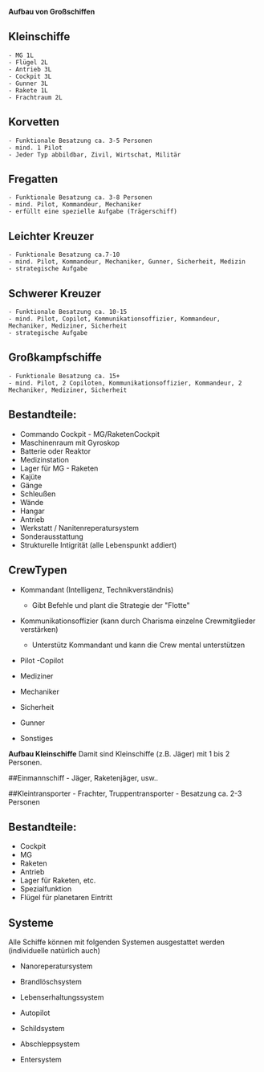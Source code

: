 **Aufbau von Großschiffen** 
## Kleinschiffe
	- MG 1L
	- Flügel 2L
	- Antrieb 3L
	- Cockpit 3L
	- Gunner 3L
	- Rakete 1L
	- Frachtraum 2L

## Korvetten
	- Funktionale Besatzung ca. 3-5 Personen
	- mind. 1 Pilot
	- Jeder Typ abbildbar, Zivil, Wirtschat, Militär

## Fregatten
	- Funktionale Besatzung ca. 3-8 Personen
	- mind. Pilot, Kommandeur, Mechaniker
	- erfüllt eine spezielle Aufgabe (Trägerschiff)

## Leichter Kreuzer
	- Funktionale Besatzung ca.7-10 
	- mind. Pilot, Kommandeur, Mechaniker, Gunner, Sicherheit, Medizin
	- strategische Aufgabe

## Schwerer Kreuzer
	- Funktionale Besatzung ca. 10-15 
	- mind. Pilot, Copilot, Kommunikationsoffizier, Kommandeur, Mechaniker, Mediziner, Sicherheit 
	- strategische Aufgabe


## Großkampfschiffe
	- Funktionale Besatzung ca. 15+
	- mind. Pilot, 2 Copiloten, Kommunikationsoffizier, Kommandeur, 2 Mechaniker, Mediziner, Sicherheit 

## Bestandteile:
- Commando Cockpit - MG/RaketenCockpit 
- Maschinenraum mit Gyroskop
- Batterie oder Reaktor
- Medizinstation
- Lager für MG - Raketen 
- Kajüte
- Gänge 
- Schleußen
- Wände
- Hangar 
- Antrieb
- Werkstatt / Nanitenreperatursystem
- Sonderausstattung
- Strukturelle Intigrität (alle Lebenspunkt addiert)

## CrewTypen
- Kommandant (Intelligenz, Technikverständnis)
	- Gibt Befehle und plant die Strategie der "Flotte"

- Kommunikationsoffizier (kann durch Charisma einzelne Crewmitglieder verstärken)
	- Unterstütz Kommandant und kann die Crew mental unterstützen
- Pilot 
-Copilot 
- Mediziner 
- Mechaniker 
- Sicherheit 
- Gunner 
- Sonstiges


**Aufbau Kleinschiffe**
Damit sind Kleinschiffe (z.B. Jäger) mit 1 bis 2 Personen.

##Einmannschiff
	- Jäger, Raketenjäger, usw..
	
##Kleintransporter
	- Frachter, Truppentransporter
	- Besatzung ca. 2-3 Personen

## Bestandteile:
- Cockpit
- MG
- Raketen
- Antrieb
- Lager für Raketen, etc.
- Spezialfunktion
- Flügel für planetaren Eintritt


## Systeme

Alle Schiffe können mit folgenden Systemen ausgestattet werden (individuelle natürlich auch)

- Nanoreperatursystem

- Brandlöschsystem

- Lebenserhaltungssystem

- Autopilot

- Schildsystem

- Abschleppsystem

- Entersystem

